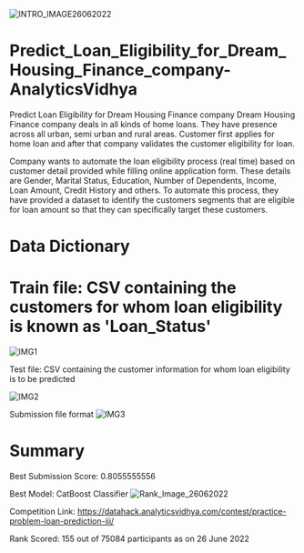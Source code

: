 ![INTRO_IMAGE26062022](https://user-images.githubusercontent.com/84449238/175821328-0552fdb1-67f9-4f3f-9046-04a188367e1e.JPG)



# Predict_Loan_Eligibility_for_Dream_Housing_Finance_company-AnalyticsVidhya


Predict Loan Eligibility for Dream Housing Finance company
Dream Housing Finance company deals in all kinds of home loans. They have presence across all urban, semi urban and rural areas. Customer first applies for home loan and after that company validates the customer eligibility for loan.

Company wants to automate the loan eligibility process (real time) based on customer detail provided while filling online application form. These details are Gender, Marital Status, Education, Number of Dependents, Income, Loan Amount, Credit History and others. To automate this process, they have provided a dataset to identify the customers segments that are eligible for loan amount so that they can specifically target these customers. 



# Data Dictionary

# Train file: CSV containing the customers for whom loan eligibility is known as 'Loan_Status'

![IMG1](https://user-images.githubusercontent.com/84449238/174618243-e46878b9-d18c-423b-b874-2918933b9a4d.JPG)



Test file: CSV containing the customer information for whom loan eligibility is to be predicted

![IMG2](https://user-images.githubusercontent.com/84449238/174618701-c56f36ad-e1a6-4480-9609-85b19f0c97b6.JPG)



Submission file format
![IMG3](https://user-images.githubusercontent.com/84449238/174618748-5e0b8a51-1269-4e96-9b3f-363f1ebf1241.JPG)

# Summary
Best Submission Score: 0.8055555556

Best Model: CatBoost Classifier
![Rank_Image_26062022](https://user-images.githubusercontent.com/84449238/175821385-d129c837-2181-4e57-b382-be20ff09fd2a.JPG)

Competition Link: https://datahack.analyticsvidhya.com/contest/practice-problem-loan-prediction-iii/

Rank Scored: 155 out of 75084 participants as on 26 June 2022
